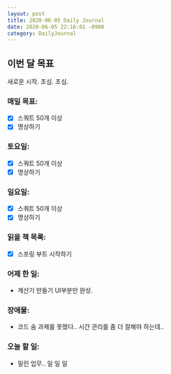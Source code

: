 ```yaml
---
layout: post
title: 2020-06-05 Daily Journal
date: 2020-06-05 22:16:01 -0900
category: DailyJournal
---
```


## 이번 달 목표
새로운 시작. 초심. 초심.

### 매일 목표:
- [x] 스쿼트 50개 이상
- [x] 명상하기

### 토요일:
- [x] 스쿼트 50개 이상
- [x] 명상하기

### 일요일:
- [x] 스쿼트 50개 이상
- [x] 명상하기

### 읽을 책 목록:
- [x] 스프링 부트 시작하기

### 어제 한 일:
* 계산기 만들기 UI부분만 완성.

### 장애물:
* 코드 숨 과제를 못했다.. 시간 관리를 좀 더 잘해야 하는데..

### 오늘 할 일:
* 밀린 업무.. 일 일 일
